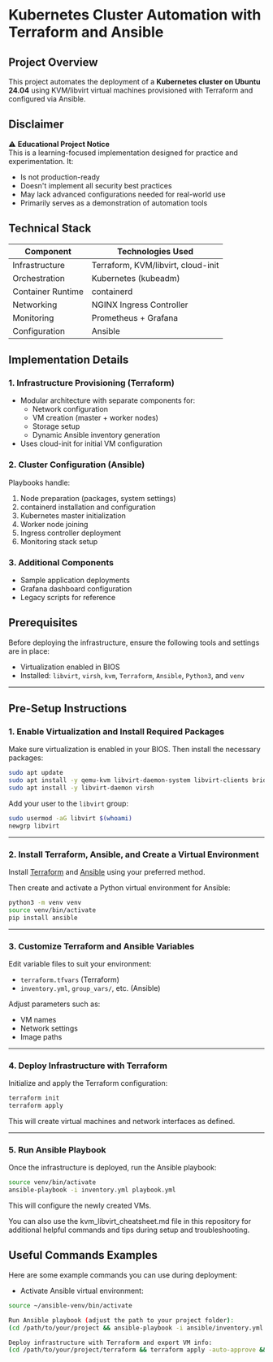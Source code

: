 # Kubernetes Cluster Automation with Terraform and Ansible

## Project Overview
This project automates the deployment of a **Kubernetes cluster on Ubuntu 24.04** using KVM/libvirt virtual machines provisioned with Terraform and configured via Ansible.

## Disclaimer
⚠️ **Educational Project Notice**  
This is a learning-focused implementation designed for practice and experimentation. It:
- Is not production-ready
- Doesn't implement all security best practices
- May lack advanced configurations needed for real-world use
- Primarily serves as a demonstration of automation tools

## Technical Stack
| Component       | Technologies Used                |
|-----------------|----------------------------------|
| Infrastructure  | Terraform, KVM/libvirt, cloud-init |
| Orchestration  | Kubernetes (kubeadm)             |
| Container Runtime | containerd                     |
| Networking      | NGINX Ingress Controller        |
| Monitoring      | Prometheus + Grafana            |
| Configuration   | Ansible                         |

## Implementation Details

### 1. Infrastructure Provisioning (Terraform)
- Modular architecture with separate components for:
  - Network configuration
  - VM creation (master + worker nodes)
  - Storage setup
  - Dynamic Ansible inventory generation
- Uses cloud-init for initial VM configuration

### 2. Cluster Configuration (Ansible)
Playbooks handle:
1. Node preparation (packages, system settings)
2. containerd installation and configuration
3. Kubernetes master initialization
4. Worker node joining
5. Ingress controller deployment
6. Monitoring stack setup

### 3. Additional Components
- Sample application deployments
- Grafana dashboard configuration
- Legacy scripts for reference


## Prerequisites

Before deploying the infrastructure, ensure the following tools and settings are in place:

- Virtualization enabled in BIOS
- Installed: `libvirt`, `virsh`, `kvm`, `Terraform`, `Ansible`, `Python3`, and `venv`

---

## Pre-Setup Instructions

### 1. Enable Virtualization and Install Required Packages

Make sure virtualization is enabled in your BIOS. Then install the necessary packages:

```bash
sudo apt update
sudo apt install -y qemu-kvm libvirt-daemon-system libvirt-clients bridge-utils virt-manager
sudo apt install -y libvirt-daemon virsh
```

Add your user to the `libvirt` group:

```bash
sudo usermod -aG libvirt $(whoami)
newgrp libvirt
```

---

### 2. Install Terraform, Ansible, and Create a Virtual Environment

Install [Terraform](https://developer.hashicorp.com/terraform/downloads) and [Ansible](https://docs.ansible.com/) using your preferred method.

Then create and activate a Python virtual environment for Ansible:

```bash
python3 -m venv venv
source venv/bin/activate
pip install ansible
```

---

### 3. Customize Terraform and Ansible Variables

Edit variable files to suit your environment:

- `terraform.tfvars` (Terraform)
- `inventory.yml`, `group_vars/`, etc. (Ansible)

Adjust parameters such as:

- VM names
- Network settings
- Image paths

---

### 4. Deploy Infrastructure with Terraform

Initialize and apply the Terraform configuration:

```bash
terraform init
terraform apply
```

This will create virtual machines and network interfaces as defined.

---

### 5. Run Ansible Playbook

Once the infrastructure is deployed, run the Ansible playbook:

```bash
source venv/bin/activate
ansible-playbook -i inventory.yml playbook.yml
```

This will configure the newly created VMs.

You can also use the kvm_libvirt_cheatsheet.md file in this repository for additional helpful commands and tips during setup and troubleshooting.


## Useful Commands Examples

Here are some example commands you can use during deployment:

- Activate Ansible virtual environment:
```bash
source ~/ansible-venv/bin/activate

Run Ansible playbook (adjust the path to your project folder): 
(cd /path/to/your/project && ansible-playbook -i ansible/inventory.yml ansible/main.yml)

Deploy infrastructure with Terraform and export VM info:
(cd /path/to/your/project/terraform && terraform apply -auto-approve && terraform output -json VM_info > vm_info.json)
